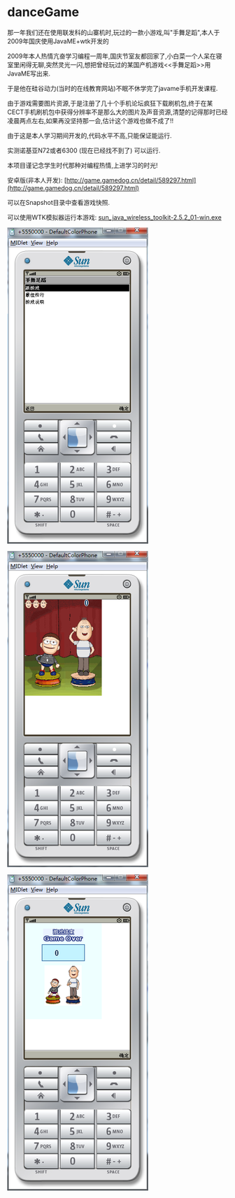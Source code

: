 # danceGame
那一年我们还在使用联发科的山寨机时,玩过的一款小游戏,叫"手舞足蹈",本人于2009年国庆使用JavaME+wtk开发的

2009年本人热情亢奋学习编程一周年,国庆节室友都回家了,小白菜一个人呆在寝室里闲得无聊,突然灵光一闪,想把曾经玩过的某国产机游戏<<手舞足蹈>>用JavaME写出来.

于是他在硅谷动力(当时的在线教育网站)不眠不休学完了javame手机开发课程.

由于游戏需要图片资源,于是注册了几十个手机论坛疯狂下载刷机包,终于在某CECT手机刷机包中获得分辨率不是那么大的图片及声音资源,清楚的记得那时已经凌晨两点左右,如果再没坚持那一会,估计这个游戏也做不成了!!

由于这是本人学习期间开发的,代码水平不高,只能保证能运行.


实测诺基亚N72或者6300 (现在已经找不到了) 可以运行.


本项目谨记念学生时代那种对编程热情,上进学习的时光!

安卓版(非本人开发): [http://game.gamedog.cn/detail/589297.html](http://game.gamedog.cn/detail/589297.html)


可以在Snapshot目录中查看游戏快照.

可以使用WTK模拟器运行本游戏:
[sun_java_wireless_toolkit-2.5.2_01-win.exe](http://download.oracle.com/otn/java/sun_java_wireless_toolkit/2.5.2_01/sun_java_wireless_toolkit-2.5.2_01-win.exe)

 ![image](https://github.com/cabbage89/danceGame/blob/master/Snapshot/1.png)

 ![image](https://github.com/cabbage89/danceGame/blob/master/Snapshot/2.png)

 ![image](https://github.com/cabbage89/danceGame/blob/master/Snapshot/3.png)

